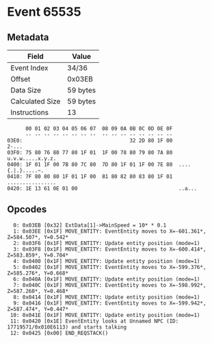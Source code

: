 # Event 65535

## Metadata

| Field           | Value    |
|-----------------|----------|
| Event Index     | 34/36    |
| Offset          | 0x03EB   |
| Data Size       | 59 bytes |
| Calculated Size | 59 bytes |
| Instructions    | 13       |

```
      00 01 02 03 04 05 06 07  08 09 0A 0B 0C 0D 0E 0F
      -- -- -- -- -- -- -- --  -- -- -- -- -- -- -- --
03E0:                                   32 2D 80 1F 00             2-...
03F0: 75 80 76 80 77 80 1F 01  1F 00 78 80 79 80 7A 80  u.v.w.....x.y.z.
0400: 1F 01 1F 00 7B 80 7C 80  7D 80 1F 01 1F 00 7E 80  ....{.|.}.....~.
0410: 7F 80 80 80 1F 01 1F 00  81 80 82 80 83 80 1F 01  ................
0420: 1E 13 61 0E 01 00                                 ..a...          
```

## Opcodes

```
  0: 0x03EB [0x32] ExtData[1]->MainSpeed = 10* * 0.1
  1: 0x03EE [0x1F] MOVE_ENTITY: EventEntity moves to X=-601.361*, Z=584.507*, Y=0.542*
  2: 0x03F6 [0x1F] MOVE_ENTITY: Update entity position (mode=1)
  3: 0x03F8 [0x1F] MOVE_ENTITY: EventEntity moves to X=-600.414*, Z=583.859*, Y=0.704*
  4: 0x0400 [0x1F] MOVE_ENTITY: Update entity position (mode=1)
  5: 0x0402 [0x1F] MOVE_ENTITY: EventEntity moves to X=-599.376*, Z=585.276*, Y=0.668*
  6: 0x040A [0x1F] MOVE_ENTITY: Update entity position (mode=1)
  7: 0x040C [0x1F] MOVE_ENTITY: EventEntity moves to X=-598.992*, Z=587.260*, Y=0.468*
  8: 0x0414 [0x1F] MOVE_ENTITY: Update entity position (mode=1)
  9: 0x0416 [0x1F] MOVE_ENTITY: EventEntity moves to X=-599.942*, Z=587.474*, Y=0.447*
 10: 0x041E [0x1F] MOVE_ENTITY: Update entity position (mode=1)
 11: 0x0420 [0x1E] EventEntity looks at Unnamed NPC (ID: 17719571/0x010E6113) and starts talking
 12: 0x0425 [0x00] END_REQSTACK()
```
